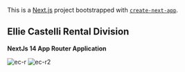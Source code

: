 This is a [Next.js](https://nextjs.org/) project bootstrapped with [`create-next-app`](https://github.com/vercel/next.js/tree/canary/packages/create-next-app).

## Ellie Castelli Rental Division

<b>NextJs 14 App Router Application</b>


![ec-r](https://github.com/Noud63/elliecastelli-rental/assets/38325801/6516f549-878a-4a91-91fe-5239b6849628)
![ec-r2](https://github.com/Noud63/elliecastelli-rental/assets/38325801/8f43640f-5a60-4909-8194-105d1281435f)
